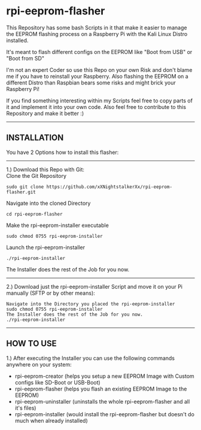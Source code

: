 # rpi-eeprom-flasher
This Repository has some bash Scripts in it that make it easier to manage the EEPROM flashing process on a Raspberry Pi with the Kali Linux Distro installed.

It's meant to flash different configs on the EEPROM like "Boot from USB" or "Boot from SD"

I'm not an expert Coder so use this Repo on your own Risk and don't blame me if you have to reinstall your Raspberry.
Also flashing the EEPROM on a different Distro than Raspbian bears some risks and might brick your Raspberry Pi!

If you find something interesting within my Scripts feel free to copy parts of it and implement it into your own code.
Also feel free to contribute to this Repository and make it better :)



----------------------------------------------------------------
INSTALLATION
-

You have 2 Options how to install this flasher:

----------------------------------------------------------------
1.) Download this Repo with Git:
  </br>
Clone the Git Repository

    sudo git clone https://github.com/xXNightstalkerXx/rpi-eeprom-flasher.git

Navigate into the cloned Directory

    cd rpi-eeprom-flasher

Make the rpi-eeprom-installer executable

    sudo chmod 0755 rpi-eeprom-installer

Launch the rpi-eeprom-installer</br>

    ./rpi-eeprom-installer

The Installer does the rest of the Job for you now.

-----------------------------------------------------------------
2.) Download just the rpi-eeprom-installer Script and move it on your Pi manually (SFTP or by other means):

    Navigate into the Directory you placed the rpi-eeprom-installer
    sudo chmod 0755 rpi-eeprom-installer
    The Installer does the rest of the Job for you now.
    ./rpi-eeprom-installer

----------------------------------------------------------------
HOW TO USE
-

1.) After executing the Installer you can use the following commands anywhere on your system:
  - rpi-eeprom-creator  (helps you setup a new EEPROM Image with Custom configs like SD-Boot or USB-Boot)
  - rpi-eeprom-flasher  (helps you flash an existing EEPROM Image to the EEPROM)
  - rpi-eeprom-uninstaller  (uninstalls the whole rpi-eeprom-flasher and all it's files)
  - rpi-eeprom-installer  (would install the rpi-eeprom-flasher but doesn't do much when already installed)
